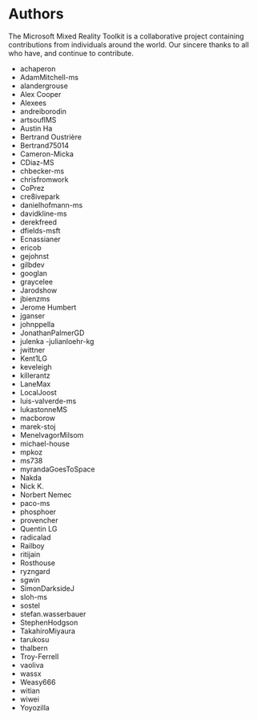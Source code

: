 # Authors

The Microsoft Mixed Reality Toolkit is a collaborative project containing contributions from individuals around the world. Our sincere thanks to all who have, and continue to contribute.

- achaperon
- AdamMitchell-ms
- alandergrouse
- Alex Cooper
- Alexees
- andreiborodin
- artsouflMS
- Austin Ha
- Bertrand Oustrière
- Bertrand75014
- Cameron-Micka
- CDiaz-MS
- chbecker-ms
- chrisfromwork
- CoPrez
- cre8ivepark
- danielhofmann-ms
- davidkline-ms
- derekfreed
- dfields-msft
- Ecnassianer
- ericob
- gejohnst
- gilbdev
- googlan
- graycelee
- Jarodshow
- jbienzms
- Jerome Humbert
- jganser
- johnppella
- JonathanPalmerGD
- julenka
 -julianloehr-kg
- jwittner
- Kent1LG
- keveleigh
- killerantz
- LaneMax
- LocalJoost
- luis-valverde-ms
- lukastonneMS
- macborow
- marek-stoj
- MenelvagorMilsom
- michael-house
- mpkoz
- ms738
- myrandaGoesToSpace
- Nakda
- Nick K.
- Norbert Nemec
- paco-ms
- phosphoer
- provencher
- Quentin LG
- radicalad
- Railboy
- ritijain
- Rosthouse
- ryzngard
- sgwin
- SimonDarksideJ
- sloh-ms
- sostel
- stefan.wasserbauer
- StephenHodgson
- TakahiroMiyaura
- tarukosu
- thalbern
- Troy-Ferrell
- vaoliva
- wassx
- Weasy666
- witian
- wiwei
- Yoyozilla
